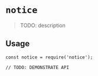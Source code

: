# `notice`

> TODO: description

## Usage

```
const notice = require('notice');

// TODO: DEMONSTRATE API
```

